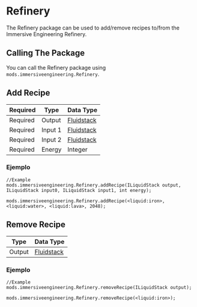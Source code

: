 # Refinery
The Refinery package can be used to add/remove recipes to/from the Immersive Engineering Refinery.

## Calling The Package
You can call the Refinery package using `mods.immersiveengineering.Refinery`.

## Add Recipe

| Required | Type    | Data Type                                    |
| -------- | ------- | -------------------------------------------- |
| Required | Output  | [Fluidstack](/Vanilla/Liquids/ILiquidStack/) |
| Required | Input 1 | [Fluidstack](/Vanilla/Liquids/ILiquidStack/) |
| Required | Input 2 | [Fluidstack](/Vanilla/Liquids/ILiquidStack/) |
| Required | Energy  | Integer                                      |

### Ejemplo
```zenscript
//Example
mods.immersiveengineering.Refinery.addRecipe(ILiquidStack output, ILiquidStack input0, ILiquidStack input1, int energy);

mods.immersiveengineering.Refinery.addRecipe(<liquid:iron>, <liquid:water>, <liquid:lava>, 2048);
```


## Remove Recipe

| Type   | Data Type                                    |
| ------ | -------------------------------------------- |
| Output | [Fluidstack](/Vanilla/Liquids/ILiquidStack/) |

### Ejemplo
```zenscript
//Example
mods.immersiveengineering.Refinery.removeRecipe(ILiquidStack output);

mods.immersiveengineering.Refinery.removeRecipe(<liquid:iron>);
```